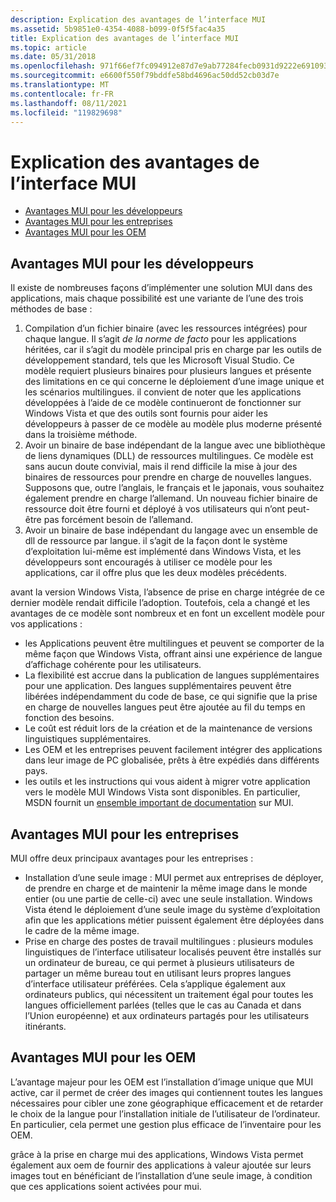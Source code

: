 ```yaml
---
description: Explication des avantages de l’interface MUI
ms.assetid: 5b9851e0-4354-4088-b099-0f5f5fac4a35
title: Explication des avantages de l’interface MUI
ms.topic: article
ms.date: 05/31/2018
ms.openlocfilehash: 971f66ef7fc094912e87d7e9ab77284fecb0931d9222e6910931b281b6308286
ms.sourcegitcommit: e6600f550f79bddfe58bd4696ac50dd52cb03d7e
ms.translationtype: MT
ms.contentlocale: fr-FR
ms.lasthandoff: 08/11/2021
ms.locfileid: "119829698"
---
```

# <a name="benefits-of-mui-explained"></a>Explication des avantages de l’interface MUI

-   [Avantages MUI pour les développeurs](#mui-benefits-for-developers)
-   [Avantages MUI pour les entreprises](#mui-benefits-for-enterprises)
-   [Avantages MUI pour les OEM](#mui-benefits-for-oems)

## <a name="mui-benefits-for-developers"></a>Avantages MUI pour les développeurs

Il existe de nombreuses façons d’implémenter une solution MUI dans des applications, mais chaque possibilité est une variante de l’une des trois méthodes de base :

1.  Compilation d’un fichier binaire (avec les ressources intégrées) pour chaque langue. Il s’agit *de la norme de facto* pour les applications héritées, car il s’agit du modèle principal pris en charge par les outils de développement standard, tels que les Microsoft Visual Studio. Ce modèle requiert plusieurs binaires pour plusieurs langues et présente des limitations en ce qui concerne le déploiement d’une image unique et les scénarios multilingues. il convient de noter que les applications développées à l’aide de ce modèle continueront de fonctionner sur Windows Vista et que des outils sont fournis pour aider les développeurs à passer de ce modèle au modèle plus moderne présenté dans la troisième méthode.
2.  Avoir un binaire de base indépendant de la langue avec une bibliothèque de liens dynamiques (DLL) de ressources multilingues. Ce modèle est sans aucun doute convivial, mais il rend difficile la mise à jour des binaires de ressources pour prendre en charge de nouvelles langues. Supposons que, outre l’anglais, le français et le japonais, vous souhaitez également prendre en charge l’allemand. Un nouveau fichier binaire de ressource doit être fourni et déployé à vos utilisateurs qui n’ont peut-être pas forcément besoin de l’allemand.
3.  Avoir un binaire de base indépendant du langage avec un ensemble de dll de ressource par langue. il s’agit de la façon dont le système d’exploitation lui-même est implémenté dans Windows Vista, et les développeurs sont encouragés à utiliser ce modèle pour les applications, car il offre plus que les deux modèles précédents.

avant la version Windows Vista, l’absence de prise en charge intégrée de ce dernier modèle rendait difficile l’adoption. Toutefois, cela a changé et les avantages de ce modèle sont nombreux et en font un excellent modèle pour vos applications :

-   les Applications peuvent être multilingues et peuvent se comporter de la même façon que Windows Vista, offrant ainsi une expérience de langue d’affichage cohérente pour les utilisateurs.
-   La flexibilité est accrue dans la publication de langues supplémentaires pour une application. Des langues supplémentaires peuvent être libérées indépendamment du code de base, ce qui signifie que la prise en charge de nouvelles langues peut être ajoutée au fil du temps en fonction des besoins.
-   Le coût est réduit lors de la création et de la maintenance de versions linguistiques supplémentaires.
-   Les OEM et les entreprises peuvent facilement intégrer des applications dans leur image de PC globalisée, prêts à être expédiés dans différents pays.
-   les outils et les instructions qui vous aident à migrer votre application vers le modèle MUI Windows Vista sont disponibles. En particulier, MSDN fournit un [ensemble important de documentation](multilingual-user-interface.md) sur MUI.

## <a name="mui-benefits-for-enterprises"></a>Avantages MUI pour les entreprises

MUI offre deux principaux avantages pour les entreprises :

-   Installation d’une seule image : MUI permet aux entreprises de déployer, de prendre en charge et de maintenir la même image dans le monde entier (ou une partie de celle-ci) avec une seule installation. Windows Vista étend le déploiement d’une seule image du système d’exploitation afin que les applications métier puissent également être déployées dans le cadre de la même image.
-   Prise en charge des postes de travail multilingues : plusieurs modules linguistiques de l’interface utilisateur localisés peuvent être installés sur un ordinateur de bureau, ce qui permet à plusieurs utilisateurs de partager un même bureau tout en utilisant leurs propres langues d’interface utilisateur préférées. Cela s’applique également aux ordinateurs publics, qui nécessitent un traitement égal pour toutes les langues officiellement parlées (telles que le cas au Canada et dans l’Union européenne) et aux ordinateurs partagés pour les utilisateurs itinérants.

## <a name="mui-benefits-for-oems"></a>Avantages MUI pour les OEM

L’avantage majeur pour les OEM est l’installation d’image unique que MUI active, car il permet de créer des images qui contiennent toutes les langues nécessaires pour cibler une zone géographique efficacement et de retarder le choix de la langue pour l’installation initiale de l’utilisateur de l’ordinateur. En particulier, cela permet une gestion plus efficace de l’inventaire pour les OEM.

grâce à la prise en charge mui des applications, Windows Vista permet également aux oem de fournir des applications à valeur ajoutée sur leurs images tout en bénéficiant de l’installation d’une seule image, à condition que ces applications soient activées pour mui.

 

 



